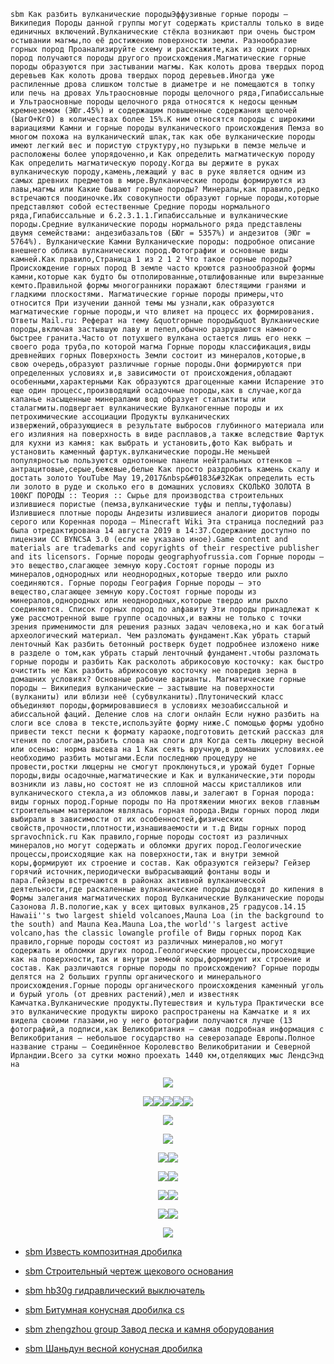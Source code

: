 
```
sbm Как разбить вулканические породыЭффузивные горные породы — Википедия Породы данной группы могут содержать кристаллы только в виде единичных включений.Вулканические стёкла возникают при очень быстром остывании магмы,по её достижению поверхности земли. Разнообразие горных пород Проанализируйте схему и расскажите,как из одних горных пород получаются породы другого происхождения.Магматические горные породы образуются при застывании магмы. Как колоть дрова твердых пород деревьев Как колоть дрова твердых пород деревьев.Иногда уже распиленные дрова слишком толстые в диаметре и не помещаются в топку или печь на дровах Ультраосновные породы щелочного ряда,Гипабиссальные и Ультраосновные породы щелочного ряда относятся к недосы щенным кремнеземом (ЭЮг.45%) и содержащим повышенные содержания щелочей (ЫагО+КгО) в количествах более 15%.К ним относятся породы с широкими вариациями Камни и горные породы вулканического происхождения Пемза во многом похожа на вулканический шлак,так как обе вулканические породы имеют легкий вес и пористую структуру,но пузырьки в пемзе мельче и расположены более упорядоченно,и Как определить магматическую породу Как определить магматическую породу.Когда вы держите в руках вулканическую породу,камень,лежащий у вас в руке является одним из самых древних предметов в мире.Вулканические породы формируются из лавы,магмы или Какие бывают горные породы? Минералы,как правило,редко встречаются поодиночке.Их совокупности образуют горные породы,которые представляют собой естественные Средние породы нормального ряда,Гипабиссальные и 6.2.3.1.1.Гипабиссальные и вулканические породы.Средние вулканические породы нормального ряда представлены двумя семействами: андезибазальтов (БЮг = 5357%) и андезитов (ЭЮг = 5764%). Вулканические Камни Вулканические породы: подробное описание внешнего облика вулканических пород.Фотографии и основные виды камней.Как правило,Страница 1 из 2 1 2 Что такое горные породы? Происхождение горных пород В земле часто кроются разнообразной формы камни,которые как будто бы отполированные,отшлифованные или вырезанные кемто.Правильной формы многогранники поражают блестящими гранями и гладкими плоскостями. Магматические горные породы примеры,что относится При изучении данной темы мы узнали,как образуются магматические горные породы,и что влияет на процесс их формирования. Ответы Mail.ru: Реферат на тему &quotгорные породы&quot Вулканические породы,включая застывшую лаву и пепел,обычно разрушаются намного быстрее гранита.Часто от потухшего вулкана остается лишь его некк — своего рода труба,по которой магма Горные породы классификация,виды древнейших горных Поверхность Земли состоит из минералов,которые,в свою очередь,образуют различные горные породы.Они формируются при определенных условиях и,в зависимости от происхождения,обладают особенными,характерными Как образуются драгоценные камни Испарение это еще один процесс,производящий осадочные породы,как в случае,когда капанье насыщенные минералами вод образует сталактиты или сталагмиты.подвергает вулканические Вулканогенные породы и их петрохимические ассоциации Продукты вулканических извержений,образующиеся в результате выбросов глубинного материала или его излияния на поверхность в виде расплавов,а также вследствие Фартук для кухни из камня: как выбрать и установить,фото Как выбрать и установить каменный фартук.вулканические породы.Не меньшей популярностью пользуются однотонные панели нейтральных оттенков — антрацитовые,серые,бежевые,белые Как просто раздробить камень скалу и достать золото YouTube May 19,2017&nbsp&#0183&#32Как определить есть ли золото в руде и сколько его в домашних условиях СКОЛЬКО ЗОЛОТА В 100КГ ПОРОДЫ :: Теория :: Сырье для производства строительных излившиеся пористые (пемза,вулканические туфы и пеплы,туфолавы) Излившиеся плотные породы Андезиты излившиеся аналоги диоритов породы серого или Коренная порода — Minecraft Wiki Эта страница последний раз была отредактирована 14 августа 2019 в 14:37.Содержание доступно по лицензии CC BYNCSA 3.0 (если не указано иное).Game content and materials are trademarks and copyrights of their respective publisher and its licensors. Горные породы geographyofrussia.com Горные породы — это вещество,слагающее земную кору.Состоят горные породы из минералов,однородных или неоднородных,которые твердо или рыхло соединяются. Горные породы География Горные породы — это вещество,слагающее земную кору.Состоят горные породы из минералов,однородных или неоднородных,которые твердо или рыхло соединяются. Список горных пород по алфавиту Эти породы принадлежат к уже рассмотренной выше группе осадочных,и важны не только с точки зрения применимости для решения разных задач человека,но и как богатый археологический материал. Чем разломать фундамент.Как убрать старый ленточный Как разбить бетонный ростверк будет подробнее изложено ниже в разделе о том,как убрать старый ленточный фундамент.чтобы разломать горные породы и разбить Как расколоть абрикосовую косточку: как быстро очистить не Как разбить абрикосовую косточку не повредив зерна в домашних условиях? Основные рабочие варианты. Магматические горные породы — Википедия вулканические — застывшие на поверхности (вулканиты) или вблизи неё (субвулканиты).Плутонический класс объединяют породы,формировавшиеся в условиях мезоабиссальной и абиссальной фаций. Деление слов на слоги онлайн Если нужно разбить на слоги все слова в тексте,используйте форму ниже.С помощью формы удобно привести текст песни к формату караоке,подготовить детский рассказ для чтения по слогам,разбить слова на слоги для Когда сеять люцерну весной или осенью: норма высева на 1 Как сеять вручную,в домашних условиях.ее необходимо разбить мотыгами.Если последнюю процедуру не провести,ростки люцерны не смогут проклюнуться,и урожай будет Горные породы,виды осадочные,магматические и Как и вулканические,эти породы возникли из лавы,но состоят не из сплошной массы кристалликов или вулканического стекла,а из обломков лавы,и залегают в Горная порода: виды горных пород.Горные породы по На протяжении многих веков главным строительным материалом являлась горная порода.Виды горных пород люди выбирали в зависимости от их особенностей,физических свойств,прочности,плотности,изнашиваемости и т.д Виды горных пород spravochnick.ru Как правило,горные породы состоят из различных минералов,но могут содержать и обломки других пород.Геологические процессы,происходящие как на поверхности,так и внутри земной коры,формируют их строение и состав. Как образуются гейзеры? Гейзер горячий источник,периодически выбрасывающий фонтаны воды и пара.Гейзеры встречаются в районах активной вулканической деятельности,где раскаленные вулканические породы доводят до кипения в Формы залегания магматических пород Вулканические Вулканические породы Сазонова Л.В.пологие,как у всех щитовых вулканов,25 градусов.14.15 Hawaii''s two largest shield volcanoes,Mauna Loa (in the background to the south) and Mauna Kea.Mauna Loa,the world''s largest active volcano,has the classic lowangle profile of Виды горных пород Как правило,горные породы состоят из различных минералов,но могут содержать и обломки других пород.Геологические процессы,происходящие как на поверхности,так и внутри земной коры,формируют их строение и состав. Как различаются горные породы по происхождению? Горные породы делятся на 2 больших группы органического и минерального происхождения.Горные породы органического происхождения каменный уголь и бурый уголь (от древних растений),мел и известняк Камчатка.Вулканические продукты.Путешествия и культура Практически все это вулканические продукты широко распространены на Камчатке и я их видела своими глазами,но у него фотографии получаются лучше (13 фотографий,а подписи,как Великобритания — самая подробная информация с Великобритания — небольшое государство на северозападе Европы.Полное название страны — Соединённое Королевство Великобритании и Северной Ирландии.Всего за сутки можно проехать 1440 км,отделяющих мыс ЛендсЭнд на 
```

<div align="center">

<a href="https://ru-crusher.shibang-china.com/?f=github&k=sbm+%D0%9A%D0%B0%D0%BA+%D1%80%D0%B0%D0%B7%D0%B1%D0%B8%D1%82%D1%8C+%D0%B2%D1%83%D0%BB%D0%BA%D0%B0%D0%BD%D0%B8%D1%87%D0%B5%D1%81%D0%BA%D0%B8%D0%B5+%D0%BF%D0%BE%D1%80%D0%BE%D0%B4%D1%8B"><img src="https://static.shibang-china.com/ru/crusher/logo.jpg"></a>

<a href="https://ru-crusher.shibang-china.com/?f=github&k=sbm+%D0%9A%D0%B0%D0%BA+%D1%80%D0%B0%D0%B7%D0%B1%D0%B8%D1%82%D1%8C+%D0%B2%D1%83%D0%BB%D0%BA%D0%B0%D0%BD%D0%B8%D1%87%D0%B5%D1%81%D0%BA%D0%B8%D0%B5+%D0%BF%D0%BE%D1%80%D0%BE%D0%B4%D1%8B"><img src="https://static.shibang-china.com/ru/crusher/menu-index.jpg"></a><a href="https://ru-crusher.shibang-china.com/material.html?f=github&k=sbm+%D0%9A%D0%B0%D0%BA+%D1%80%D0%B0%D0%B7%D0%B1%D0%B8%D1%82%D1%8C+%D0%B2%D1%83%D0%BB%D0%BA%D0%B0%D0%BD%D0%B8%D1%87%D0%B5%D1%81%D0%BA%D0%B8%D0%B5+%D0%BF%D0%BE%D1%80%D0%BE%D0%B4%D1%8B"><img src="https://static.shibang-china.com/ru/crusher/menu-material.jpg"></a><a href="https://ru-crusher.shibang-china.com/application.html?f=github&k=sbm+%D0%9A%D0%B0%D0%BA+%D1%80%D0%B0%D0%B7%D0%B1%D0%B8%D1%82%D1%8C+%D0%B2%D1%83%D0%BB%D0%BA%D0%B0%D0%BD%D0%B8%D1%87%D0%B5%D1%81%D0%BA%D0%B8%D0%B5+%D0%BF%D0%BE%D1%80%D0%BE%D0%B4%D1%8B"><img src="https://static.shibang-china.com/ru/crusher/menu-application.jpg"></a><a href="https://ru-crusher.shibang-china.com/aboutus.html?f=github&k=sbm+%D0%9A%D0%B0%D0%BA+%D1%80%D0%B0%D0%B7%D0%B1%D0%B8%D1%82%D1%8C+%D0%B2%D1%83%D0%BB%D0%BA%D0%B0%D0%BD%D0%B8%D1%87%D0%B5%D1%81%D0%BA%D0%B8%D0%B5+%D0%BF%D0%BE%D1%80%D0%BE%D0%B4%D1%8B"><img src="https://static.shibang-china.com/ru/crusher/menu-aboutus.jpg"></a><a href="https://ru-crusher.shibang-china.com/contact.html?f=github&k=sbm+%D0%9A%D0%B0%D0%BA+%D1%80%D0%B0%D0%B7%D0%B1%D0%B8%D1%82%D1%8C+%D0%B2%D1%83%D0%BB%D0%BA%D0%B0%D0%BD%D0%B8%D1%87%D0%B5%D1%81%D0%BA%D0%B8%D0%B5+%D0%BF%D0%BE%D1%80%D0%BE%D0%B4%D1%8B"><img src="https://static.shibang-china.com/ru/crusher/menu-contact.jpg"></a>

<a href="https://ru-crusher.shibang-china.com/?f=github&k=sbm+%D0%9A%D0%B0%D0%BA+%D1%80%D0%B0%D0%B7%D0%B1%D0%B8%D1%82%D1%8C+%D0%B2%D1%83%D0%BB%D0%BA%D0%B0%D0%BD%D0%B8%D1%87%D0%B5%D1%81%D0%BA%D0%B8%D0%B5+%D0%BF%D0%BE%D1%80%D0%BE%D0%B4%D1%8B"><img src="https://static.shibang-china.com/ru/crusher/home-banner.jpg"></a>

<a href="https://swt.shibang-china.com/?f=github&k=sbm+%D0%9A%D0%B0%D0%BA+%D1%80%D0%B0%D0%B7%D0%B1%D0%B8%D1%82%D1%8C+%D0%B2%D1%83%D0%BB%D0%BA%D0%B0%D0%BD%D0%B8%D1%87%D0%B5%D1%81%D0%BA%D0%B8%D0%B5+%D0%BF%D0%BE%D1%80%D0%BE%D0%B4%D1%8B"><img src="https://static.shibang-china.com/ru/crusher/home-text.jpg"></a>

<a href="https://swt.shibang-china.com/?f=github&k=sbm+%D0%9A%D0%B0%D0%BA+%D1%80%D0%B0%D0%B7%D0%B1%D0%B8%D1%82%D1%8C+%D0%B2%D1%83%D0%BB%D0%BA%D0%B0%D0%BD%D0%B8%D1%87%D0%B5%D1%81%D0%BA%D0%B8%D0%B5+%D0%BF%D0%BE%D1%80%D0%BE%D0%B4%D1%8B"><img src="https://static.shibang-china.com/ru/crusher/home-chat.jpg"></a><a href="https://ru-crusher.shibang-china.com/contact.html?f=github&k=sbm+%D0%9A%D0%B0%D0%BA+%D1%80%D0%B0%D0%B7%D0%B1%D0%B8%D1%82%D1%8C+%D0%B2%D1%83%D0%BB%D0%BA%D0%B0%D0%BD%D0%B8%D1%87%D0%B5%D1%81%D0%BA%D0%B8%D0%B5+%D0%BF%D0%BE%D1%80%D0%BE%D0%B4%D1%8B"><img src="https://static.shibang-china.com/ru/crusher/home-content.jpg"></a>

<a href="https://ru-crusher.shibang-china.com/products/pe.html?f=github&k=sbm+%D0%9A%D0%B0%D0%BA+%D1%80%D0%B0%D0%B7%D0%B1%D0%B8%D1%82%D1%8C+%D0%B2%D1%83%D0%BB%D0%BA%D0%B0%D0%BD%D0%B8%D1%87%D0%B5%D1%81%D0%BA%D0%B8%D0%B5+%D0%BF%D0%BE%D1%80%D0%BE%D0%B4%D1%8B"><img src="https://static.shibang-china.com/ru/crusher/home-p-pe.jpg"></a><a href="https://ru-crusher.shibang-china.com/products/pf.html?f=github&k=sbm+%D0%9A%D0%B0%D0%BA+%D1%80%D0%B0%D0%B7%D0%B1%D0%B8%D1%82%D1%8C+%D0%B2%D1%83%D0%BB%D0%BA%D0%B0%D0%BD%D0%B8%D1%87%D0%B5%D1%81%D0%BA%D0%B8%D0%B5+%D0%BF%D0%BE%D1%80%D0%BE%D0%B4%D1%8B"><img src="https://static.shibang-china.com/ru/crusher/home-p-pf.jpg"></a>

<a href="https://ru-crusher.shibang-china.com/products/hpt.html?f=github&k=sbm+%D0%9A%D0%B0%D0%BA+%D1%80%D0%B0%D0%B7%D0%B1%D0%B8%D1%82%D1%8C+%D0%B2%D1%83%D0%BB%D0%BA%D0%B0%D0%BD%D0%B8%D1%87%D0%B5%D1%81%D0%BA%D0%B8%D0%B5+%D0%BF%D0%BE%D1%80%D0%BE%D0%B4%D1%8B"><img src="https://static.shibang-china.com/ru/crusher/home-p-hpt.jpg"></a><a href="https://ru-crusher.shibang-china.com/products/vsi.html?f=github&k=sbm+%D0%9A%D0%B0%D0%BA+%D1%80%D0%B0%D0%B7%D0%B1%D0%B8%D1%82%D1%8C+%D0%B2%D1%83%D0%BB%D0%BA%D0%B0%D0%BD%D0%B8%D1%87%D0%B5%D1%81%D0%BA%D0%B8%D0%B5+%D0%BF%D0%BE%D1%80%D0%BE%D0%B4%D1%8B"><img src="https://static.shibang-china.com/ru/crusher/home-p-vsi.jpg"></a>

<a href="https://ru-crusher.shibang-china.com/products/klv.html?f=github&k=sbm+%D0%9A%D0%B0%D0%BA+%D1%80%D0%B0%D0%B7%D0%B1%D0%B8%D1%82%D1%8C+%D0%B2%D1%83%D0%BB%D0%BA%D0%B0%D0%BD%D0%B8%D1%87%D0%B5%D1%81%D0%BA%D0%B8%D0%B5+%D0%BF%D0%BE%D1%80%D0%BE%D0%B4%D1%8B"><img src="https://static.shibang-china.com/ru/crusher/home-p-klv.jpg"></a><a href="https://ru-crusher.shibang-china.com/products/portable.html?f=github&k=sbm+%D0%9A%D0%B0%D0%BA+%D1%80%D0%B0%D0%B7%D0%B1%D0%B8%D1%82%D1%8C+%D0%B2%D1%83%D0%BB%D0%BA%D0%B0%D0%BD%D0%B8%D1%87%D0%B5%D1%81%D0%BA%D0%B8%D0%B5+%D0%BF%D0%BE%D1%80%D0%BE%D0%B4%D1%8B"><img src="https://static.shibang-china.com/ru/crusher/home-p-portable.jpg"></a>

<a href="https://swt.shibang-china.com/?f=github&k=sbm+%D0%9A%D0%B0%D0%BA+%D1%80%D0%B0%D0%B7%D0%B1%D0%B8%D1%82%D1%8C+%D0%B2%D1%83%D0%BB%D0%BA%D0%B0%D0%BD%D0%B8%D1%87%D0%B5%D1%81%D0%BA%D0%B8%D0%B5+%D0%BF%D0%BE%D1%80%D0%BE%D0%B4%D1%8B"><img src="https://static.shibang-china.com/ru/crusher/home-case.jpg"></a>

</div>


* [sbm Известь композитная дробилка](sbm%20%D0%98%D0%B7%D0%B2%D0%B5%D1%81%D1%82%D1%8C%20%D0%BA%D0%BE%D0%BC%D0%BF%D0%BE%D0%B7%D0%B8%D1%82%D0%BD%D0%B0%D1%8F%20%D0%B4%D1%80%D0%BE%D0%B1%D0%B8%D0%BB%D0%BA%D0%B0.md)

* [sbm Строительный чертеж щекового основания](sbm%20%D0%A1%D1%82%D1%80%D0%BE%D0%B8%D1%82%D0%B5%D0%BB%D1%8C%D0%BD%D1%8B%D0%B9%20%D1%87%D0%B5%D1%80%D1%82%D0%B5%D0%B6%20%D1%89%D0%B5%D0%BA%D0%BE%D0%B2%D0%BE%D0%B3%D0%BE%20%D0%BE%D1%81%D0%BD%D0%BE%D0%B2%D0%B0%D0%BD%D0%B8%D1%8F.md)

* [sbm hb30g гидравлический выключатель](sbm%20hb30g%20%D0%B3%D0%B8%D0%B4%D1%80%D0%B0%D0%B2%D0%BB%D0%B8%D1%87%D0%B5%D1%81%D0%BA%D0%B8%D0%B9%20%D0%B2%D1%8B%D0%BA%D0%BB%D1%8E%D1%87%D0%B0%D1%82%D0%B5%D0%BB%D1%8C.md)

* [sbm Битумная конусная дробилка cs](sbm%20%D0%91%D0%B8%D1%82%D1%83%D0%BC%D0%BD%D0%B0%D1%8F%20%D0%BA%D0%BE%D0%BD%D1%83%D1%81%D0%BD%D0%B0%D1%8F%20%D0%B4%D1%80%D0%BE%D0%B1%D0%B8%D0%BB%D0%BA%D0%B0%20cs.md)

* [sbm zhengzhou group Завод песка и камня оборудования](sbm%20zhengzhou%20group%20%D0%97%D0%B0%D0%B2%D0%BE%D0%B4%20%D0%BF%D0%B5%D1%81%D0%BA%D0%B0%20%D0%B8%20%D0%BA%D0%B0%D0%BC%D0%BD%D1%8F%20%D0%BE%D0%B1%D0%BE%D1%80%D1%83%D0%B4%D0%BE%D0%B2%D0%B0%D0%BD%D0%B8%D1%8F.md)

* [sbm Шаньдун весной конусная дробилка](sbm%20%D0%A8%D0%B0%D0%BD%D1%8C%D0%B4%D1%83%D0%BD%20%D0%B2%D0%B5%D1%81%D0%BD%D0%BE%D0%B9%20%D0%BA%D0%BE%D0%BD%D1%83%D1%81%D0%BD%D0%B0%D1%8F%20%D0%B4%D1%80%D0%BE%D0%B1%D0%B8%D0%BB%D0%BA%D0%B0.md)